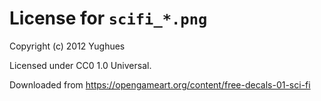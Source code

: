 # License for `scifi_*.png`

Copyright (c) 2012 Yughues

Licensed under CC0 1.0 Universal.

Downloaded from https://opengameart.org/content/free-decals-01-sci-fi
